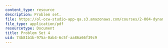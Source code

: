 ```yaml
---
content_type: resource
description: Problem set.
file: https://ol-ocw-studio-app-qa.s3.amazonaws.com/courses/2-004-dynamics-and-control-ii-spring-2008/74b81b1b975a0ab46c5faa86a66f39c9_ps4.pdf
file_type: application/pdf
resourcetype: Document
title: Problem Set 4
uid: 74b81b1b-975a-0ab4-6c5f-aa86a66f39c9
---
```

